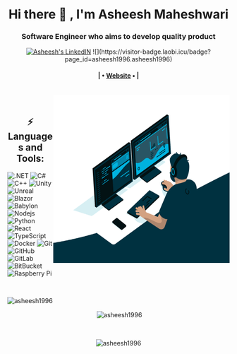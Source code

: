 <h1 align="center"> Hi there 👋 , I'm Asheesh Maheshwari </h1>
<h3 align="center">Software Engineer who aims to develop quality product</h3>

<div align=center>
<a href="https://www.linkedin.com/in/asheesh-maheshwari/"> <img alt="Asheesh's LinkedIN" width="22px" src="https://raw.githubusercontent.com/peterthehan/peterthehan/master/assets/linkedin.svg" /></a>
![](https://visitor-badge.laobi.icu/badge?page_id=asheesh1996.asheesh1996)
<h4> | • <a href="https://asheesh1996.github.io/Portfolio/">Website</a> • |</h4>
</div>

<br />

<img align="right" alt="GIF" src="https://github.com/asheesh1996/asheesh1996/blob/main/code.gif?raw=true" width="400" height="380 " />
<br />

<p align="left">
<h2 align="center">⚡ Languages and Tools:</h2>

![.NET](https://img.shields.io/badge/-.NET-black?style=flat-square&logo=dotNET)
![C#](https://img.shields.io/badge/-C%20Sharp-black?style=flat-square&logo=csharp)
![C++](https://img.shields.io/badge/-C++-00599C?style=flat-square&logo=c)
![Unity](https://img.shields.io/badge/-%20unity%20-black?style=flat-square&logo=unity)
![Unreal](https://img.shields.io/badge/-%20Unreal%20-black?style=flat-square&logo=unreal%20engine)
![Blazor](https://img.shields.io/badge/-Blazor-black?style=flat-square&logo=%20Blazor%20Webassembly)
![Babylon](https://img.shields.io/badge/-%20Babylon%20-black?style=flat-square&logo=%20threejs)
![Nodejs](https://img.shields.io/badge/-Nodejs-black?style=flat-square&logo=Node.js)
![Python](https://img.shields.io/badge/-Python-black?style=flat-square&logo=Python)
![React](https://img.shields.io/badge/-React-black?style=flat-square&logo=react)
![TypeScript](https://img.shields.io/badge/-TypeScript-007ACC?style=flat-square&logo=typescript)
![Docker](https://img.shields.io/badge/-Docker-black?style=flat-square&logo=docker)
![Git](https://img.shields.io/badge/-Git-black?style=flat-square&logo=git)
![GitHub](https://img.shields.io/badge/-GitHub-181717?style=flat-square&logo=github)
![GitLab](https://img.shields.io/badge/-GitLab-FCA121?style=flat-square&logo=gitlab)
![BitBucket](https://img.shields.io/badge/-BitBucket-darkblue?style=flat-square&logo=bitbucket)
![Raspberry Pi](https://img.shields.io/badge/-Raspberry%20Pi-C51A4A?style=flat-square&logo=Raspberry-Pi)

<p align="center">

<br />


<p><img align="left"
    src="https://github-readme-stats.vercel.app/api/top-langs?username=asheesh1996&show_icons=true&locale=en&bg_color=0d1117&text_color=ffffff&layout=compact"
    alt="asheesh1996" 
    bg_color=#808080/></p>

<br>

<div align=center>
<p>&nbsp;<img align="center" src="https://github-readme-stats.vercel.app/api?username=asheesh1996&show_icons=true&locale=en&bg_color=0d1117&text_color=ffffff&repo=convoychat"
    alt="asheesh1996" /></p>

<br>

<p><img align="center" src="https://github-readme-streak-stats.herokuapp.com/?user=asheesh1996&theme=dark&background=0d1117&date_format=M%20j%5B%2C%20Y%5D" alt="asheesh1996" /></p>
</div>
<!-- <br>
<h3>Trophies :-</h3>
<p align="left"> <a href="https://github.com/ryo-ma/github-profile-trophy"><img
      src="https://github-profile-trophy.vercel.app/?username=adam-pw&bg_color=0d1117&text_color=ffffff" alt="adam-pw" /></a> </p> -->
      

<!--
**asheesh1996/asheesh1996** is a ✨ _special_ ✨ repository because its `README.md` (this file) appears on your GitHub profile.

Here are some ideas to get you started:

- 🔭 I’m currently working on ...
- 🌱 I’m currently learning ...
- 👯 I’m looking to collaborate on ...
- 🤔 I’m looking for help with ...
- 💬 Ask me about ...
- 📫 How to reach me: ...
- 😄 Pronouns: ...
- ⚡ Fun fact: ...
-->

